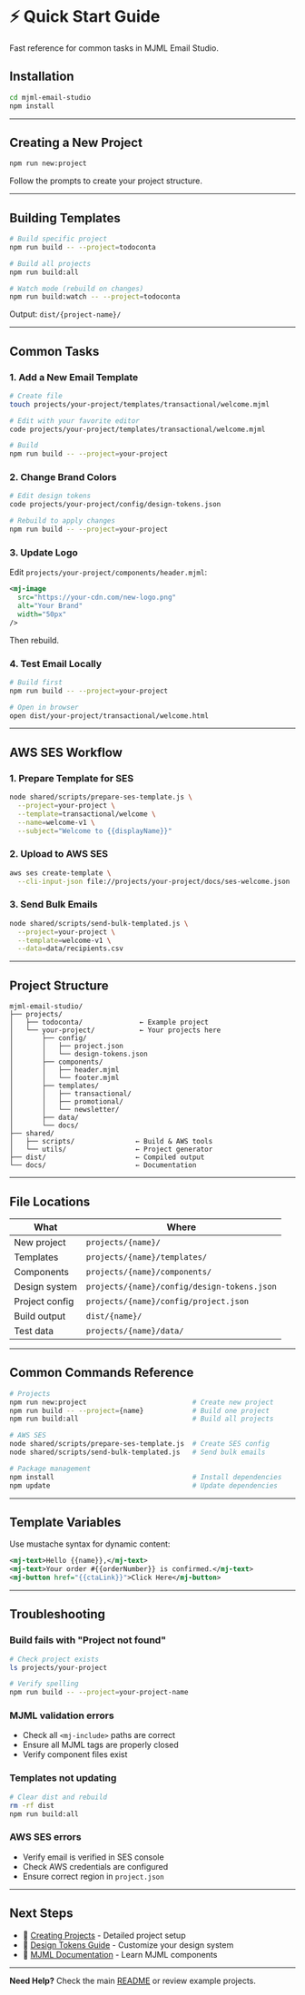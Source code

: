 # ⚡ Quick Start Guide

Fast reference for common tasks in MJML Email Studio.

## Installation

```bash
cd mjml-email-studio
npm install
```

---

## Creating a New Project

```bash
npm run new:project
```

Follow the prompts to create your project structure.

---

## Building Templates

```bash
# Build specific project
npm run build -- --project=todoconta

# Build all projects
npm run build:all

# Watch mode (rebuild on changes)
npm run build:watch -- --project=todoconta
```

Output: `dist/{project-name}/`

---

## Common Tasks

### 1. Add a New Email Template

```bash
# Create file
touch projects/your-project/templates/transactional/welcome.mjml

# Edit with your favorite editor
code projects/your-project/templates/transactional/welcome.mjml

# Build
npm run build -- --project=your-project
```

### 2. Change Brand Colors

```bash
# Edit design tokens
code projects/your-project/config/design-tokens.json

# Rebuild to apply changes
npm run build -- --project=your-project
```

### 3. Update Logo

Edit `projects/your-project/components/header.mjml`:

```xml
<mj-image 
  src="https://your-cdn.com/new-logo.png" 
  alt="Your Brand" 
  width="50px"
/>
```

Then rebuild.

### 4. Test Email Locally

```bash
# Build first
npm run build -- --project=your-project

# Open in browser
open dist/your-project/transactional/welcome.html
```

---

## AWS SES Workflow

### 1. Prepare Template for SES

```bash
node shared/scripts/prepare-ses-template.js \
  --project=your-project \
  --template=transactional/welcome \
  --name=welcome-v1 \
  --subject="Welcome to {{displayName}}"
```

### 2. Upload to AWS SES

```bash
aws ses create-template \
  --cli-input-json file://projects/your-project/docs/ses-welcome.json
```

### 3. Send Bulk Emails

```bash
node shared/scripts/send-bulk-templated.js \
  --project=your-project \
  --template=welcome-v1 \
  --data=data/recipients.csv
```

---

## Project Structure

```
mjml-email-studio/
├── projects/
│   ├── todoconta/              ← Example project
│   └── your-project/           ← Your projects here
│       ├── config/
│       │   ├── project.json
│       │   └── design-tokens.json
│       ├── components/
│       │   ├── header.mjml
│       │   └── footer.mjml
│       ├── templates/
│       │   ├── transactional/
│       │   ├── promotional/
│       │   └── newsletter/
│       ├── data/
│       └── docs/
├── shared/
│   ├── scripts/               ← Build & AWS tools
│   └── utils/                 ← Project generator
├── dist/                      ← Compiled output
└── docs/                      ← Documentation
```

---

## File Locations

| What | Where |
|------|-------|
| New project | `projects/{name}/` |
| Templates | `projects/{name}/templates/` |
| Components | `projects/{name}/components/` |
| Design system | `projects/{name}/config/design-tokens.json` |
| Project config | `projects/{name}/config/project.json` |
| Build output | `dist/{name}/` |
| Test data | `projects/{name}/data/` |

---

## Common Commands Reference

```bash
# Projects
npm run new:project                          # Create new project
npm run build -- --project={name}            # Build one project
npm run build:all                            # Build all projects

# AWS SES
node shared/scripts/prepare-ses-template.js  # Create SES config
node shared/scripts/send-bulk-templated.js   # Send bulk emails

# Package management
npm install                                  # Install dependencies
npm update                                   # Update dependencies
```

---

## Template Variables

Use mustache syntax for dynamic content:

```xml
<mj-text>Hello {{name}},</mj-text>
<mj-text>Your order #{{orderNumber}} is confirmed.</mj-text>
<mj-button href="{{ctaLink}}">Click Here</mj-button>
```

---

## Troubleshooting

### Build fails with "Project not found"
```bash
# Check project exists
ls projects/your-project

# Verify spelling
npm run build -- --project=your-project-name
```

### MJML validation errors
- Check all `<mj-include>` paths are correct
- Ensure all MJML tags are properly closed
- Verify component files exist

### Templates not updating
```bash
# Clear dist and rebuild
rm -rf dist
npm run build:all
```

### AWS SES errors
- Verify email is verified in SES console
- Check AWS credentials are configured
- Ensure correct region in `project.json`

---

## Next Steps

- 📖 [Creating Projects](./CREATING_PROJECTS.md) - Detailed project setup
- 🎨 [Design Tokens Guide](./DESIGN_TOKENS_GUIDE.md) - Customize your design system
- 📧 [MJML Documentation](https://documentation.mjml.io/) - Learn MJML components

---

**Need Help?** Check the main [README](../README.md) or review example projects.
